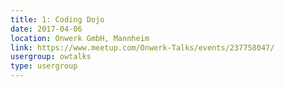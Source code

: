 ```yaml
---
title: 1: Coding Dojo
date: 2017-04-06
location: Onwerk GmbH, Mannheim
link: https://www.meetup.com/Onwerk-Talks/events/237758047/
usergroup: owtalks
type: usergroup
---
```

